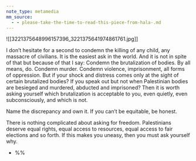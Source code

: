 ```yaml
---
note_type: metamedia
mm_source:
  - - please-take-the-time-to-read-this-piece-from-hala-.md
---
```


![[3221375648996157396_3221375641974861761.jpg]]

I don’t hesitate for a second to condemn the
killing of any child, any massacre of civilians. It
is the easiest ask in the world. And it is not in
spite of that but because of that I say: Condemn
the brutalization of bodies. By all means, do.
Condemn murder. Condemn violence,
imprisonment, all forms of oppression. But if
your shock and distress comes only at the sight
of certain brutalized bodies? If you speak out
but not when Palestinian bodies are besieged
and murdered, abducted and imprisoned? Then
it is worth asking yourself which brutalization is
acceptable to you, even quietly, even
subconsciously, and which is not.

Name the discrepancy and own it. If you can’t
be equitable, be honest.

There is nothing complicated about asking for
freedom. Palestinians deserve equal rights,
equal access to resources, equal access to fair
elections and so forth. If this makes you uneasy,
then you must ask yourself why.

* %%

